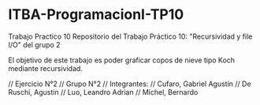 # ITBA-ProgramacionI-TP10
Trabajo Practico 10
Repositorio del Trabajo Práctico 10: "Recursividad y file I/O" del grupo 2

El objetivo de este trabajo es poder graficar copos de nieve tipo Koch mediante recursividad.

// Ejercicio N°2 // Grupo N°2 // Integrantes: // Cufaro, Gabriel Agustín // De Ruschi, Agustin // Luo, Leandro Adrian // Michel, Bernardo

